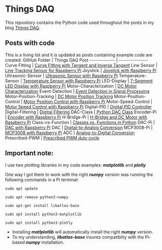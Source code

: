 # Things DAQ

This repository contains the Python code used throughout the posts in my blog
[Things DAQ](https://thingsdaq.org/).

## Posts with code
This is a living list and it is updated as posts containing example code are created:
GitHub Folder | Things DAQ Post
------------- | ---------------
Curve Fitting | [Curve Fitting with Tangent and Inverse Tangent](https://thingsdaq.org/2022/12/29/curve-fitting-with-tangent-and-inverse-tangent/)
Line Sensor | [Line Tracking Sensor for Raspberry Pi](https://thingsdaq.org/2022/12/24/line-tracking-sensor-for-raspberry-pi/)
Joystick | [Joystick with Raspberry Pi](https://thingsdaq.org/2022/11/24/joystick-with-raspberry-pi/)
Ultrasonic-Sensor | [Ultrasonic Sensor with Raspberry Pi](https://thingsdaq.org/2022/11/04/ultrasonic-sensor-with-raspberry-pi/)
Temperature-Sensor | [Temperature Sensor with Raspberry Pi](https://thingsdaq.org/2022/10/15/temperature-sensor-with-raspberry-pi/)
LED-Display | [7-Segment LED Display with Raspberry Pi](https://thingsdaq.org/2022/10/02/7-segment-led-display-with-raspberry-pi/)
Motor-Characterization | [DC Motor Characterization](https://thingsdaq.org/2022/07/05/dc-motor-characterization-1-of-2/)
Event-Detection | [Event Detection in Signal Processing](https://thingsdaq.org/2022/06/21/event-detection-in-signal-processing/)
Motor-Position-Tracking | [DC Motor Position Tracking](https://thingsdaq.org/2022/06/02/dc-motor-position-tracking/)
Motor-Position-Control | [Motor Position Control with Raspberry Pi](https://thingsdaq.org/2022/05/15/motor-position-control-with-raspberry-pi/)
Motor-Speed-Control | [Motor Speed Control with Raspberry Pi](https://thingsdaq.org/2022/04/17/motor-speed-control-with-raspberry-pi/)
Digital-PID | [Digital PID Controller](https://thingsdaq.org/2022/04/07/digital-pid-controller/)
Digital-Filtering | [Digital Filtering](https://thingsdaq.org/2022/03/23/digital-filtering/)
DAC-Class | [Python DAC Class](https://thingsdaq.org/2022/03/17/python-dac-class/)
Encoder-Pi | [Encoder with Raspberry Pi](https://thingsdaq.org/2022/03/09/encoder-with-raspberry-pi/)
H-Bridge-Pi | [H-Bridge and DC Motor with Raspberry Pi](https://thingsdaq.org/2022/03/01/h-bridge-and-dc-motor-with-raspberry-pi/)
Class-vs-Function | [Classes vs. Functions in Python](https://thingsdaq.org/2022/02/23/classes-vs-functions-in-python/)
DAC-Pi | [DAC with Rapsberry Pi](https://thingsdaq.org/2022/02/08/dac-with-raspberry-pi/)
DAC | [Digital-to-Analog Conversion](https://thingsdaq.org/2022/02/02/digital-to-analog-conversion/)
MCP3008-Pi | [MCP3008 with Raspberry Pi](https://thingsdaq.org/2022/01/24/mcp3008-with-raspberry-pi/)
ADC | [Analog-to-Digital Conversion](https://thingsdaq.org/2022/01/17/analog-to-digital-conversion/)
Prescribed-PWM | [Prescribed PWM duty cycle](https://thingsdaq.org/2022/01/02/prescribed-pwm-duty-cycle/)


## Important note:
I use two plotting libraries in my code examples: ***matplotlib*** and ***plotly***

One way I got them to work with the right ***numpy*** version was running the following
commands in a Pi terminal:

```
sudo apt update
```
```
sudo apt remove python3-numpy
```
```
sudo apt-get install libatlas-base
```
```
sudo apt install python3-matplotlib
```
```
sudo apt install python3-plotly
```

- Installing ***matlplotlib*** will automatically install the right ***numpy*** version.
- To my understanding, ***libatlas-base*** insures compatiblity with the Pi-based ***numpy*** installation.
